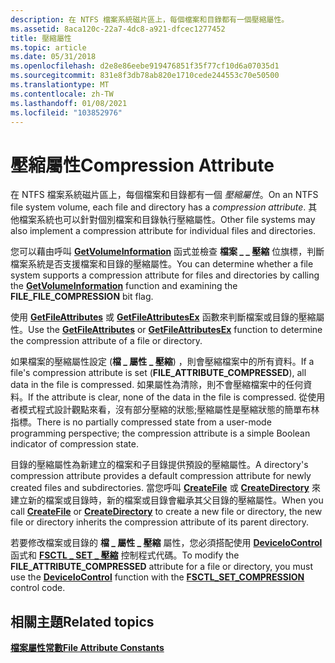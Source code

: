 ```yaml
---
description: 在 NTFS 檔案系統磁片區上，每個檔案和目錄都有一個壓縮屬性。
ms.assetid: 8aca120c-22a7-4dc8-a921-dfcec1277452
title: 壓縮屬性
ms.topic: article
ms.date: 05/31/2018
ms.openlocfilehash: d2e8e86eebe919476851f35f77cf10d6a07035d1
ms.sourcegitcommit: 831e8f3db78ab820e1710cede244553c70e50500
ms.translationtype: MT
ms.contentlocale: zh-TW
ms.lasthandoff: 01/08/2021
ms.locfileid: "103852976"
---
```

# <a name="compression-attribute"></a><span data-ttu-id="2b3c0-103">壓縮屬性</span><span class="sxs-lookup"><span data-stu-id="2b3c0-103">Compression Attribute</span></span>

<span data-ttu-id="2b3c0-104">在 NTFS 檔案系統磁片區上，每個檔案和目錄都有一個 *壓縮屬性*。</span><span class="sxs-lookup"><span data-stu-id="2b3c0-104">On an NTFS file system volume, each file and directory has a *compression attribute*.</span></span> <span data-ttu-id="2b3c0-105">其他檔案系統也可以針對個別檔案和目錄執行壓縮屬性。</span><span class="sxs-lookup"><span data-stu-id="2b3c0-105">Other file systems may also implement a compression attribute for individual files and directories.</span></span>

<span data-ttu-id="2b3c0-106">您可以藉由呼叫 [**GetVolumeInformation**](/windows/desktop/api/FileAPI/nf-fileapi-getvolumeinformationa) 函式並檢查 **檔案 \_ \_ 壓縮** 位旗標，判斷檔案系統是否支援檔案和目錄的壓縮屬性。</span><span class="sxs-lookup"><span data-stu-id="2b3c0-106">You can determine whether a file system supports a compression attribute for files and directories by calling the [**GetVolumeInformation**](/windows/desktop/api/FileAPI/nf-fileapi-getvolumeinformationa) function and examining the **FILE\_FILE\_COMPRESSION** bit flag.</span></span>

<span data-ttu-id="2b3c0-107">使用 [**GetFileAttributes**](/windows/desktop/api/FileAPI/nf-fileapi-getfileattributesa) 或 [**GetFileAttributesEx**](/windows/desktop/api/FileAPI/nf-fileapi-getfileattributesexa) 函數來判斷檔案或目錄的壓縮屬性。</span><span class="sxs-lookup"><span data-stu-id="2b3c0-107">Use the [**GetFileAttributes**](/windows/desktop/api/FileAPI/nf-fileapi-getfileattributesa) or [**GetFileAttributesEx**](/windows/desktop/api/FileAPI/nf-fileapi-getfileattributesexa) function to determine the compression attribute of a file or directory.</span></span>

<span data-ttu-id="2b3c0-108">如果檔案的壓縮屬性設定 (**檔 \_ 屬性 \_ 壓縮**) ，則會壓縮檔案中的所有資料。</span><span class="sxs-lookup"><span data-stu-id="2b3c0-108">If a file's compression attribute is set (**FILE\_ATTRIBUTE\_COMPRESSED**), all data in the file is compressed.</span></span> <span data-ttu-id="2b3c0-109">如果屬性為清除，則不會壓縮檔案中的任何資料。</span><span class="sxs-lookup"><span data-stu-id="2b3c0-109">If the attribute is clear, none of the data in the file is compressed.</span></span> <span data-ttu-id="2b3c0-110">從使用者模式程式設計觀點來看，沒有部分壓縮的狀態;壓縮屬性是壓縮狀態的簡單布林指標。</span><span class="sxs-lookup"><span data-stu-id="2b3c0-110">There is no partially compressed state from a user-mode programming perspective; the compression attribute is a simple Boolean indicator of compression state.</span></span>

<span data-ttu-id="2b3c0-111">目錄的壓縮屬性為新建立的檔案和子目錄提供預設的壓縮屬性。</span><span class="sxs-lookup"><span data-stu-id="2b3c0-111">A directory's compression attribute provides a default compression attribute for newly created files and subdirectories.</span></span> <span data-ttu-id="2b3c0-112">當您呼叫 [**CreateFile**](/windows/desktop/api/FileAPI/nf-fileapi-createfilea) 或 [**CreateDirectory**](/windows/desktop/api/FileAPI/nf-fileapi-createdirectorya) 來建立新的檔案或目錄時，新的檔案或目錄會繼承其父目錄的壓縮屬性。</span><span class="sxs-lookup"><span data-stu-id="2b3c0-112">When you call [**CreateFile**](/windows/desktop/api/FileAPI/nf-fileapi-createfilea) or [**CreateDirectory**](/windows/desktop/api/FileAPI/nf-fileapi-createdirectorya) to create a new file or directory, the new file or directory inherits the compression attribute of its parent directory.</span></span>

<span data-ttu-id="2b3c0-113">若要修改檔案或目錄的 **檔 \_ 屬性 \_ 壓縮** 屬性，您必須搭配使用 [**DeviceIoControl**](/windows/desktop/api/ioapiset/nf-ioapiset-deviceiocontrol) 函式和 [**FSCTL \_ SET \_ 壓縮**](/windows/win32/api/winioctl/ni-winioctl-fsctl_set_compression) 控制程式代碼。</span><span class="sxs-lookup"><span data-stu-id="2b3c0-113">To modify the **FILE\_ATTRIBUTE\_COMPRESSED** attribute for a file or directory, you must use the [**DeviceIoControl**](/windows/desktop/api/ioapiset/nf-ioapiset-deviceiocontrol) function with the [**FSCTL\_SET\_COMPRESSION**](/windows/win32/api/winioctl/ni-winioctl-fsctl_set_compression) control code.</span></span>

## <a name="related-topics"></a><span data-ttu-id="2b3c0-114">相關主題</span><span class="sxs-lookup"><span data-stu-id="2b3c0-114">Related topics</span></span>

<dl> <dt>

[<span data-ttu-id="2b3c0-115">**檔案屬性常數**</span><span class="sxs-lookup"><span data-stu-id="2b3c0-115">**File Attribute Constants**</span></span>](file-attribute-constants.md)
</dt> </dl>

 

 
